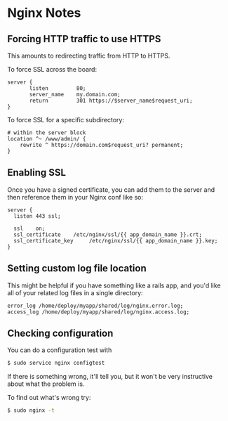 # Nginx Notes

## Forcing HTTP traffic to use HTTPS

This amounts to redirecting traffic from HTTP to HTTPS.

To force SSL across the board:

```nginx
server {
       listen         80;
       server_name    my.domain.com;
       return         301 https://$server_name$request_uri;
}
```

To force SSL for a specific subdirectory:

```nginx
# within the server block
location ^~ /www/admin/ {
    rewrite ^ https://domain.com$request_uri? permanent;
}
```

## Enabling SSL

Once you have a signed certificate, you can add them to the server and then reference them in your Nginx conf like so:

```nginx
server {
  listen 443 ssl;

  ssl    on;
  ssl_certificate    /etc/nginx/ssl/{{ app_domain_name }}.crt;
  ssl_certificate_key     /etc/nginx/ssl/{{ app_domain_name }}.key;
}
```

## Setting custom log file location

This might be helpful if you have something like a rails app, and you'd like all of your related log files in a single directory:

```nginx
error_log /home/deploy/myapp/shared/log/nginx.error.log;
access_log /home/deploy/myapp/shared/log/nginx.access.log;
```

## Checking configuration

You can do a configuration test with 

```bash
$ sudo service nginx configtest
```

If there is something wrong, it'll tell you, but it won't be very instructive about what the problem is.

To find out what's wrong try:

```bash
$ sudo nginx -t
```
